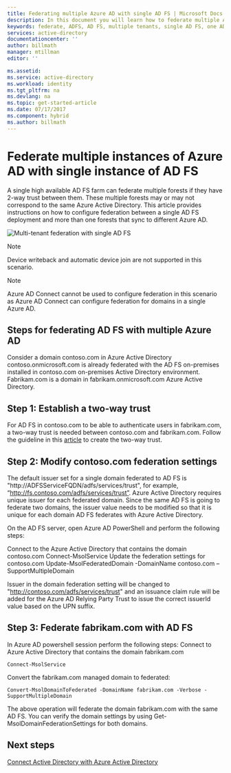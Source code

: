 ```yaml
---
title: Federating multiple Azure AD with single AD FS | Microsoft Docs
description: In this document you will learn how to federate multiple Azure AD with a single AD FS.
keywords: federate, ADFS, AD FS, multiple tenants, single AD FS, one ADFS, multi-tenant federation, multi-forest adfs, aad connect, federation, cross-tenant federation
services: active-directory
documentationcenter: ''
author: billmath
manager: mtillman
editor: ''

ms.assetid: 
ms.service: active-directory
ms.workload: identity
ms.tgt_pltfrm: na
ms.devlang: na
ms.topic: get-started-article
ms.date: 07/17/2017
ms.component: hybrid
ms.author: billmath
---
```


# Federate multiple instances of Azure AD with single instance of AD FS

A single high available AD FS farm can federate multiple forests if they have 2-way trust between them. These multiple forests may or may not correspond to the same Azure Active Directory. This article provides instructions on how to configure federation between a single AD FS deployment and more than one forests that sync to different Azure AD.

![Multi-tenant federation with single AD FS](media/active-directory-aadconnectfed-single-adfs-multitenant-federation/concept.png)
 
> [!NOTE]
> Device writeback and automatic device join are not supported in this scenario.

> [!NOTE]
> Azure AD Connect cannot be used to configure federation in this scenario as Azure AD Connect can configure federation for domains in a single Azure AD.

## Steps for federating AD FS with multiple Azure AD

Consider a domain contoso.com in Azure Active Directory contoso.onmicrosoft.com is already federated with the AD FS on-premises installed in contoso.com on-premises Active Directory environment. Fabrikam.com is a domain in fabrikam.onmicrosoft.com Azure Active Directory.

## Step 1: Establish a two-way trust
 
For AD FS in contoso.com to be able to authenticate users in fabrikam.com, a two-way trust is needed between contoso.com and fabrikam.com. Follow the guideline in this [article](https://technet.microsoft.com/library/cc816590.aspx) to create the two-way trust.
 
## Step 2: Modify contoso.com federation settings 
 
The default issuer set for a single domain federated to AD FS is "http://ADFSServiceFQDN/adfs/services/trust", for example, “http://fs.contoso.com/adfs/services/trust”. Azure Active Directory requires unique issuer for each federated domain. Since the same AD FS is going to federate two domains, the issuer value needs to be modified so that it is unique for each domain AD FS federates with Azure Active Directory. 
 
On the AD FS server, open Azure AD PowerShell and perform the following steps:
 
Connect to the Azure Active Directory that contains the domain contoso.com
    Connect-MsolService
Update the federation settings for contoso.com
    Update-MsolFederatedDomain -DomainName contoso.com –SupportMultipleDomain
 
Issuer in the domain federation setting will be changed to "http://contoso.com/adfs/services/trust" and an issuance claim rule will be added for the Azure AD Relying Party Trust to issue the correct issuerId value based on the UPN suffix.
 
## Step 3: Federate fabrikam.com with AD FS
 
In Azure AD powershell session perform the following steps:
Connect to Azure Active Directory that contains the domain fabrikam.com

    Connect-MsolService
Convert the fabrikam.com managed domain to federated:

    Convert-MsolDomainToFederated -DomainName fabrikam.com -Verbose -SupportMultipleDomain
 
The above operation will federate the domain fabrikam.com with the same AD FS. You can verify the domain settings by using Get-MsolDomainFederationSettings for both domains.

## Next steps
[Connect Active Directory with Azure Active Directory](active-directory-aadconnect.md)
